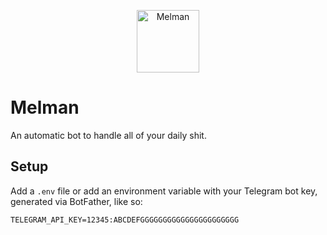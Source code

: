 <p align="center">
<img width=100 height=100 src=https://cdn-icons-png.flaticon.com/512/848/848698.png  alt="Melman">
</p>

# Melman
An automatic bot to handle all of your daily shit.

## Setup
Add a `.env` file or add an environment variable with your Telegram bot key, generated via BotFather, like so:
```.env
TELEGRAM_API_KEY=12345:ABCDEFGGGGGGGGGGGGGGGGGGGGGG
```
